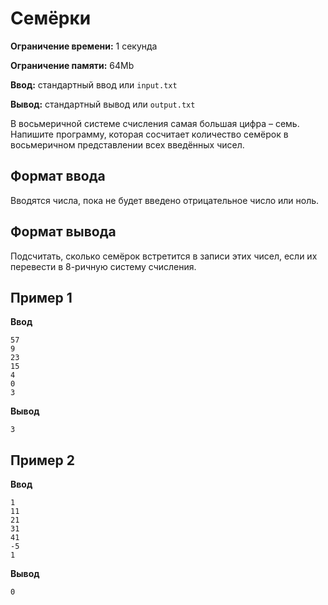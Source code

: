 # Семёрки

**Ограничение времени:** 1 секунда

**Ограничение памяти:** 64Mb

**Ввод:** стандартный ввод или `input.txt`

**Вывод:** стандартный вывод или `output.txt`

В восьмеричной системе счисления самая большая цифра – семь. Напишите программу, которая сосчитает количество семёрок в восьмеричном представлении всех введённых чисел.

## Формат ввода

Вводятся числа, пока не будет введено отрицательное число или ноль.

## Формат вывода

Подсчитать, сколько семёрок встретится в записи этих чисел, если их перевести в 8-ричную систему счисления.

## Пример 1

**Ввод**
```
57
9
23
15
4
0
3
```

**Вывод**
```
3
```

## Пример 2

**Ввод**
```
1
11
21
31
41
-5
1
```

**Вывод**
```
0
```